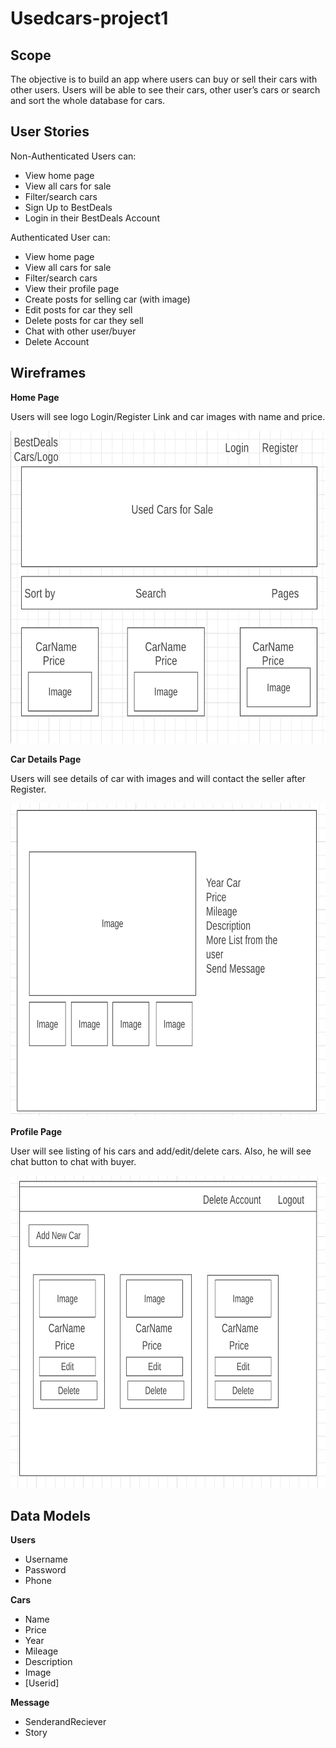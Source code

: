 # Usedcars-project1

## Scope

The objective is to build an app where users can buy or sell their cars with other users. Users
will be able to see their cars, other user’s cars or search and sort the whole database for cars.

## User Stories

Non-Authenticated Users can:

* View home page
* View all cars for sale
* Filter/search cars
* Sign Up to BestDeals
* Login in their BestDeals Account

Authenticated User can:

* View home page
* View all cars for sale
* Filter/search cars
* View their profile page
* Create posts for selling car (with image)
* Edit posts for car they sell
* Delete posts for car they sell
* Chat with other user/buyer
* Delete Account

## Wireframes

 **Home Page**

Users will see logo Login/Register Link and car images with name and price.

<img src="Images/landing.png" width="700" height="500">

**Car Details Page**

Users will see details of car with images and will contact the seller after Register.

<img src="Images/cardetails.png" width="700" height="500">

**Profile Page**

User will see listing of his cars and add/edit/delete cars. Also, he will see chat button
to chat with buyer.

<img src="Images/profile.png" width="700" height="500">

## Data Models

**Users**

* Username
* Password
* Phone

**Cars**

* Name
* Price
* Year
* Mileage
* Description
* Image
* [Userid]

**Message**

* SenderandReciever
* Story
